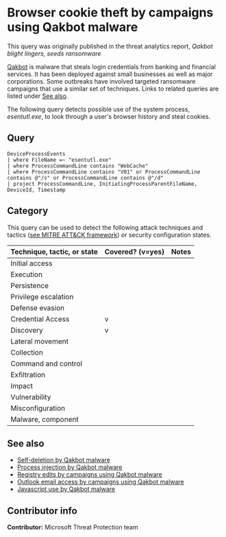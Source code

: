 # Browser cookie theft by campaigns using Qakbot malware

This query was originally published in the threat analytics report, *Qakbot blight lingers, seeds ransomware*

[Qakbot](https://www.microsoft.com/security/blog/2017/11/06/mitigating-and-eliminating-info-stealing-qakbot-and-emotet-in-corporate-networks/) is malware that steals login credentials from banking and financial services. It has been deployed against small businesses as well as major corporations. Some outbreaks have involved targeted ransomware campaigns that use a similar set of techniques. Links to related queries are listed under [See also](#See-also).

The following query detects possible use of the system process, *esentutl.exe*, to look through a user's browser history and steal cookies.

## Query

```Kusto
DeviceProcessEvents
| where FileName =~ "esentutl.exe"
| where ProcessCommandLine contains "WebCache"
| where ProcessCommandLine contains "V01" or ProcessCommandLine contains @"/s" or ProcessCommandLine contains @"/d"
| project ProcessCommandLine, InitiatingProcessParentFileName, DeviceId, Timestamp
```

## Category

This query can be used to detect the following attack techniques and tactics ([see MITRE ATT&CK framework](https://attack.mitre.org/)) or security configuration states.

| Technique, tactic, or state | Covered? (v=yes) | Notes |
|-|-|-|
| Initial access |  |  |
| Execution |  |  |
| Persistence |  |  |
| Privilege escalation |  |  |
| Defense evasion |  |  |
| Credential Access | v |  |
| Discovery | v |  |
| Lateral movement |  |  |
| Collection |  |  |
| Command and control |  |  |
| Exfiltration |  |  |
| Impact |  |  |
| Vulnerability |  |  |
| Misconfiguration |  |  |
| Malware, component |  |  |

## See also

* [Self-deletion by Qakbot malware](..\Defense&#32;evasion\qakbot-campaign-self-deletion.md)
* [Process injection by Qakbot malware](..\Defense&#32;evasion\qakbot-campaign-process-injection.md)
* [Registry edits by campaigns using Qakbot malware](..\Persistence\qakbot-campaign-registry-edit.md)
* [Outlook email access by campaigns using Qakbot malware](..\Discovery\qakbot-campaign-outlook.md)
* [Javascript use by Qakbot malware](..\Execution\qakbot-campaign-suspicious-javascript.md)

## Contributor info

**Contributor:** Microsoft Threat Protection team
